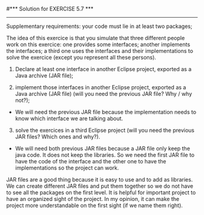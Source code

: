 #*** Solution for EXERCISE 5.7 ***
*********************

Supplementary requirements: your code must lie in at least two packages;

The idea of this exercice is that you simulate that three different people work on this exercice: one provides some interfaces; another implements the interfaces; a third one uses the interfaces and their implementations to solve the exercice (except you represent all these persons).

1) Declare at least one interface in another Eclipse project, exported as a Java archive (JAR file);

2) implement those interfaces in another Eclipse project, exported as a Java archive (JAR file) (will you need the previous JAR file? Why / why not?);

- We will need the previous JAR file because the implementation needs to know which interface we are talking about.

3) solve the exercices in a third Eclipse project (will you need the previous JAR files? Which ones and why?).
- We will need both previous JAR files because a JAR file only keep the java code. It does not keep the libraries. So we need the first JAR file to have the code of the interface and the other one to have the implementations so the project can work. 


JAR files are a good thing because it is easy to use and to add as libraries. We can create different JAR files and put them together so we do not have to see all the packages on the first level. 
It is helpful for important project to have an organized sight of the project.
In my opinion, it can make the project more understandable on the first sight (if we name them right).


